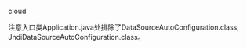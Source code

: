cloud

注意入口类Application.java处排除了DataSourceAutoConfiguration.class, JndiDataSourceAutoConfiguration.class。
